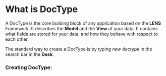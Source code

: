# What is DocType

A DocType is the core building block of any application based on the **LENS** Framework. It describes the **Model** and the **View** of your data. It contains what fields are stored for your data, and how they behave with respect to each other.

The standard way to create a DocType is by typing _new doctype_ in the search bar in the **Desk**.

### Creating DocType:

<!--stackedit_data:
eyJoaXN0b3J5IjpbLTg5MjkwNjU2LDE5NTY3ODMyODUsMzA3ND
c3NjI0XX0=
-->